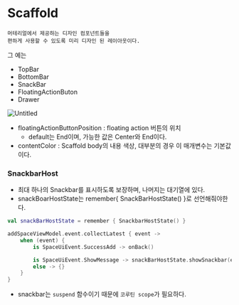 # Scaffold

```
머테리얼에서 제공하는 디자인 컴포넌트들을 
편하게 사용할 수 있도록 미리 디자인 된 레이아웃이다.
```

그 예는

- TopBar
- BottomBar
- SnackBar
- FloatingActionButon
- Drawer

![Untitled](https://file.notion.so/f/f/bea1f681-e907-4ad0-8d9e-c46aa582a35d/c7c9963a-6b02-4e47-a706-c4c320ece7df/Untitled.png?id=a8710344-b3db-4509-a9a7-d08e27416b4d&table=block&spaceId=bea1f681-e907-4ad0-8d9e-c46aa582a35d&expirationTimestamp=1708444800000&signature=PurJpHblgpmPX_TpFIIeBKNyX4P7yp7xN4OQ6fqNzDc&downloadName=Untitled.png)

- floatingActionButtonPosition : floating action 버튼의 위치
    - default는 End이며, 가능한 값은 Center와 End이다.
- contentColor : Scaffold body의 내용 색상, 대부분의 경우 이 매개변수는 기본값이다.

### SnackbarHost

- 최대 하나의 Snackbar를 표시하도록 보장하며, 나머지는 대기열에 있다.
- snackBoarHostState는 remember{ SnackBarHostState() }로 선언해줘야한다.

```kotlin
val snackBarHostState = remember { SnackbarHostState() }
```
```kotlin
addSpaceViewModel.event.collectLatest { event ->
    when (event) {
        is SpaceUiEvent.SuccessAdd -> onBack()

        is SpaceUiEvent.ShowMessage -> snackBarHostState.showSnackbar(event.message)
        else -> {}
    }
}
```
- snackbar는 `suspend` 함수이기 때문에 `코루틴 scope`가 필요하다.